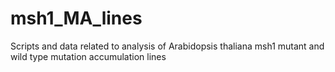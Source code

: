 # msh1_MA_lines
Scripts and data related to analysis of Arabidopsis thaliana msh1 mutant and wild type mutation accumulation lines
